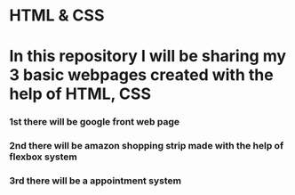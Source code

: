 # HTML & CSS
<h1>In this repository I will be sharing my 3 basic webpages created with the help of <b>HTML</b>, <b>CSS</b></h1>
<h3>1st there will be google front web page</h3>
<h3>2nd there will be amazon shopping strip made with the help of flexbox system</h3>
<h3>3rd there will be a appointment system</h3>
